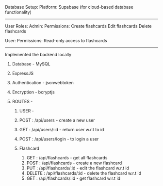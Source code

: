 Database Setup:
  Platform:
    Supabase (for cloud-based database functionality)

-------------------------------------------------

User Roles:
Admin:
  Permissions:
    Create flashcards
    Edit flashcards
    Delete flashcards

User:
  Permissions:
    Read-only access to flashcards

-------------------------------------------------

Implemented the backend locally 
1. Database - MySQL
2. ExpressJS
3. Authentication - jsonwebtoken
4. Encryption - bcryptjs


1. ROUTES -
   1. USER - 
     1. POST :  /api/users  - create a new user
     2. GET : /api/users/:id - return user w.r.t to id
     3. POST : /api/users/login - to login a user

   2. Flashcard
      1. GET : /api/flashcards - get all flashcards
      2. POST : /api/flashcards - create a new flashcard
      3. PUT : /api/flashcards/:id - edit the flashcard w.r.t id
      4. DELETE : /api/flashcards/:id - delete the flashcard w.r.t id
      5. GET : /api/flashcards/:id - get flashcard w.r.t id



  
      
